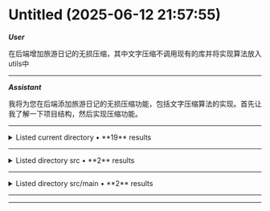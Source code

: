 <!-- Generated by SpecStory -->

# Untitled (2025-06-12 21:57:55)

_**User**_

在后端增加旅游日记的无损压缩，其中文字压缩不调用现有的库并将实现算法放入utils中

---

_**Assistant**_

我将为您在后端添加旅游日记的无损压缩功能，包括文字压缩算法的实现。首先让我了解一下项目结构，然后实现压缩功能。

---

<details>
            <summary>Listed current directory • **19** results</summary>
        
| Name |
|-------|
| 📁 `.git` |
| 📄 `API_DOCUMENT.md` |
| 📁 `target` |
| 📄 `README.md` |
| 📄 `pom.xml` |
| 📁 `uploads` |
| 📄 `TRAVEL_RECOMMENDATION_SUMMARY.md` |
| 📁 `.specstory` |
| 📄 `.cursorindexingignore` |
| 📄 `bash.exe.stackdump` |
| 📄 `LICENSE` |
| 📄 `.gitignore` |
| 📁 `.vscode` |
| 📄 `.gitattributes` |
| 📄 `HELP.md` |
| 📄 `mvnw.cmd` |
| 📁 `.mvn` |
| 📄 `mvnw` |
| 📁 `src` |

</details>

---

<details>
            <summary>Listed directory src • **2** results</summary>
        
| Name |
|-------|
| 📁 `test` |
| 📁 `main` |

</details>

---

<details>
            <summary>Listed directory src/main • **2** results</summary>
        
| Name |
|-------|
| 📁 `resources` |
| 📁 `java` |

</details>

---



---

